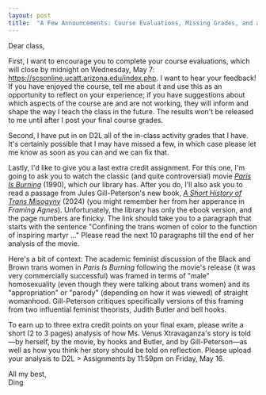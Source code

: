 ```yaml
---
layout: post
title:  "A Few Announcements: Course Evaluations, Missing Grades, and a Last Extra Credit Assignment"
---
```


Dear class,

First, I want to encourage you to complete your course evaluations, which will close by midnight on Wednesday, May 7: <https://scsonline.ucatt.arizona.edu/index.php>. I want to hear your feedback! If you have enjoyed the course, tell me about it and use this as an opportunity to reflect on your experience; if you have suggestions about which aspects of the course are and are not working, they will inform and shape the way I teach the class in the future. The results won't be released to me until after I post your final course grades.

Second, I have put in on D2L all of the in-class activity grades that I have. It's certainly possible that I may have missed a few, in which case please let me know as soon as you can and we can fix that.

Lastly, I'd like to give you a last extra credit assignment. For this one, I'm going to ask you to watch the classic (and quite controversial) movie [*Paris Is Burning*](https://www.kanopy.com/en/arizona/video/10910624) (1990), which our library has. After you do, I'll also ask you to read a passage from Jules Gill-Peterson's new book, [*A Short History of Trans Misogyny*](https://ebookcentral.proquest.com/lib/uaz/reader.action?docID=30734302&ppg=112&c=RVBVQg) (2024) (you might remember her from her apperance in *Framing Agnes*). Unfortunately, the library has only the ebook version, and the page numbers are finicky. The link should take you to a paragraph that starts with the sentence "Confining the trans women of color to the function of inspiring martyr ..." Please read the next 10 paragraphs till the end of her analysis of the movie.

Here's a bit of context: The academic feminist discussion of the Black and Brown trans women in *Paris Is Burning* following the movie's release (it was very commercially successful) was framed in terms of "male" homosexuality (even though they were talking about trans women) and its "appropriation" or "parody" (depending on how it was viewed) of straight womanhood. Gill-Peterson critiques specifically versions of this framing from two influential feminist theorists, Judith Butler and bell hooks.

To earn up to three extra credit points on your final exam, please write a short (2 to 3 pages) analysis of how Ms. Venus Xtravaganza's story is told—by herself, by the movie, by hooks and Butler, and by Gill-Peterson—as well as how you think her story should be told on reflection. Please upload your analysis to D2L > Assignments by 11:59pm on Friday, May 16.

All my best,\
Ding
